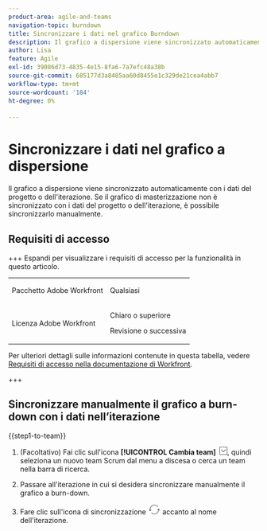 ```yaml
---
product-area: agile-and-teams
navigation-topic: burndown
title: Sincronizzare i dati nel grafico Burndown
description: Il grafico a dispersione viene sincronizzato automaticamente con i dati del progetto o dell'iterazione. Se il grafico di masterizzazione non è sincronizzato con i dati del progetto o dell'iterazione, è possibile sincronizzarlo manualmente.
author: Lisa
feature: Agile
exl-id: 39086d73-4835-4e15-8fa6-7a7efc48a38b
source-git-commit: 685177d3a8485aa60d8455e1c329de21cea4abb7
workflow-type: tm+mt
source-wordcount: '184'
ht-degree: 0%

---
```


# Sincronizzare i dati nel grafico a dispersione

Il grafico a dispersione viene sincronizzato automaticamente con i dati del progetto o dell&#39;iterazione. Se il grafico di masterizzazione non è sincronizzato con i dati del progetto o dell&#39;iterazione, è possibile sincronizzarlo manualmente.

## Requisiti di accesso

+++ Espandi per visualizzare i requisiti di accesso per la funzionalità in questo articolo.

<table style="table-layout:auto"> 
 <col> 
 </col> 
 <col> 
 </col> 
 <tbody> 
  <tr> 
   <td role="rowheader">Pacchetto Adobe Workfront</td> 
   <td> <p>Qualsiasi</p> </td> 
  </tr> 
  <tr> 
   <td role="rowheader">Licenza Adobe Workfront</td> 
   <td> <p>Chiaro o superiore</p> 
   <p>Revisione o successiva</p> </td> 
  </tr>
 </tbody> 
</table>

Per ulteriori dettagli sulle informazioni contenute in questa tabella, vedere [Requisiti di accesso nella documentazione di Workfront](/help/quicksilver/administration-and-setup/add-users/access-levels-and-object-permissions/access-level-requirements-in-documentation.md).

+++

## Sincronizzare manualmente il grafico a burn-down con i dati nell’iterazione

{{step1-to-team}}

1. (Facoltativo) Fai clic sull&#39;icona **[!UICONTROL Cambia team]** ![Cambia team](assets/switch-team-icon.png), quindi seleziona un nuovo team Scrum dal menu a discesa o cerca un team nella barra di ricerca.

1. Passare all&#39;iterazione in cui si desidera sincronizzare manualmente il grafico a burn-down.
1. Fare clic sull&#39;icona di sincronizzazione ![Icona di sincronizzazione](assets/agile-syncicon.png) accanto al nome dell&#39;iterazione.

